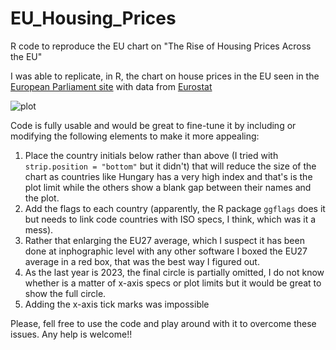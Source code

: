 # EU_Housing_Prices
R code to reproduce the EU chart on "The Rise of Housing Prices Across the EU"

I was able to replicate, in R, the chart on house prices in the EU seen in the [European Parliament site](https://www.europarl.europa.eu/topics/en/article/20241014STO24542/rising-housing-costs-in-the-eu-the-facts-infographics) with data from [Eurostat](https://ec.europa.eu/eurostat/databrowser/view/prc_hpi_a/default/table?lang=en)

![plot](https://github.com/user-attachments/assets/8e81202e-c039-4e9b-8222-aedaf9eb903b)

Code is fully usable and would be great to fine-tune it by including or modifying the following elements to make it more appealing:
1) Place the country initials below rather than above (I tried with `strip.position = "bottom"` but it didn't) that will reduce the size of the chart as countries like Hungary has a very high index and that's is the plot limit while the others show a blank gap between their names and the plot.
2) Add the flags to each country (apparently, the R package `ggflags` does it but needs to link code countries with ISO specs, I think, which was it a mess).
3) Rather that enlarging the EU27 average, which I suspect it has been done at inphographic level with any other software I boxed the EU27 average in a red box, that was the best way I figured out.
4) As the last year is 2023, the final circle is partially omitted, I do not know whether is a matter of x-axis specs or plot limits but it would be great to show the full circle.
5) Adding the x-axis tick marks was impossible

Please, fell free to use the code and play around with it to overcome these issues. Any help is welcome!!
